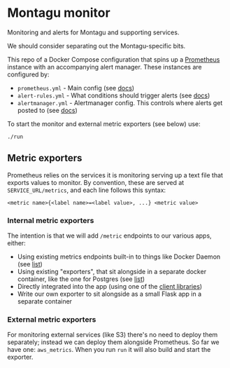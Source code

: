 # Montagu monitor
Monitoring and alerts for Montagu and supporting services.

We should consider separating out the Montagu-specific bits.

This repo of a Docker Compose configuration that spins up a
[Prometheus](https://prometheus.io/) instance with an accompanying alert
manager. These instances are configured by:

* `prometheus.yml` - Main config (see [docs](https://prometheus.io/docs/prometheus/latest/configuration/configuration/))
* `alert-rules.yml` - What conditions should trigger alerts (see [docs](https://prometheus.io/docs/prometheus/latest/configuration/alerting_rules/))
* `alertmanager.yml` - Alertmanager config. This controls where alerts get posted to (see [docs](https://prometheus.io/docs/alerting/configuration/))

To start the monitor and external metric exporters (see below) use:

```
./run
```

## Metric exporters
Prometheus relies on the services it is monitoring serving up a text file that
exports values to monitor. By convention, these are served at
`SERVICE_URL/metrics`, and each line follows this syntax:

```
<metric name>{<label name>=<label value>, ...} <metric value>
```

### Internal metric exporters
The intention is that we will add `/metric` endpoints to our various apps, 
either:

* Using existing metrics endpoints built-in to things like Docker Daemon (see 
  [list](https://prometheus.io/docs/instrumenting/exporters/#software-exposing-prometheus-metrics))
* Using existing "exporters", that sit alongside in a separate docker container,
  like the one for Postgres (see [list](https://prometheus.io/docs/instrumenting/exporters/#third-party-exporters))
* Directly integrated into the app (using one of the 
  [client libraries](https://prometheus.io/docs/instrumenting/clientlibs/)) 
* Write our own exporter to sit alongside as a small Flask app in a separate 
  container

### External metric exporters
For monitoring external services (like S3) there's no need to deploy them 
separately; instead we can deploy them alongside Prometheus. So far we have one:
`aws_metrics`. When you run `run` it will also build and start the exporter.
